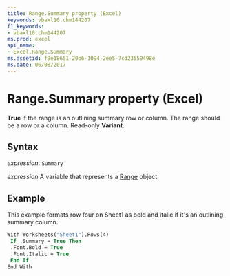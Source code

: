 ```yaml
---
title: Range.Summary property (Excel)
keywords: vbaxl10.chm144207
f1_keywords:
- vbaxl10.chm144207
ms.prod: excel
api_name:
- Excel.Range.Summary
ms.assetid: f9e18651-20b6-1094-2ee5-7cd23559498e
ms.date: 06/08/2017
---
```



# Range.Summary property (Excel)

 **True** if the range is an outlining summary row or column. The range should be a row or a column. Read-only **Variant**.


## Syntax

 _expression_. `Summary`

 _expression_ A variable that represents a [Range](excel.range-graph-property.md) object.


## Example

This example formats row four on Sheet1 as bold and italic if it's an outlining summary column.


```vb
With Worksheets("Sheet1").Rows(4) 
 If .Summary = True Then 
 .Font.Bold = True 
 .Font.Italic = True 
 End If 
End With
```


